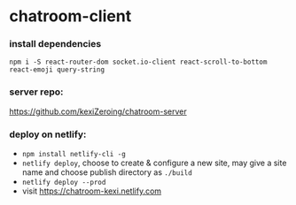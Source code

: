 # chatroom-client

### install dependencies
`npm i -S react-router-dom socket.io-client react-scroll-to-bottom react-emoji query-string`

### server repo:
https://github.com/kexiZeroing/chatroom-server

### deploy on netlify:
- `npm install netlify-cli -g`
- `netlify deploy`, choose to create & configure a new site, may give a site name and choose publish directory as `./build`
- `netlify deploy --prod`
- visit https://chatroom-kexi.netlify.com
 

